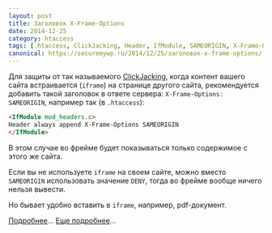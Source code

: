 ```yaml
---
layout: post
title: Заголовок X-Frame-Options
date: 2014-12-25
category: htaccess
tags: [.htaccess, ClickJacking, Header, IfModule, SAMEORIGIN, X-Frame-Options]
canonical: https://securemywp.ru/2014/12/25/заголовок-x-frame-options/
---
```


Для защиты от так называемого [ClickJacking](https://ru.wikipedia.org/wiki/Кликджекинг), когда контент вашего сайта встраивается (`iframe`) на странице другого сайта, рекомендуется добавить такой заголовок в ответе сервера: `X-Frame-Options: SAMEORIGIN`, например так (в `.htaccess`):

```html
<IfModule mod_headers.c>
Header always append X-Frame-Options SAMEORIGIN
</IfModule>
```

В этом случае во фрейме будет показываться только содержимое с этого же сайта.

Если вы не используете `iframe` на своем сайте, можно вместо `SAMEORIGIN` использовать значение `DENY`, тогда во фрейме вообще ничего нельзя вывести.

Но бывает удобно вставить в `iframe`, например, pdf-документ.

[Подробнее](https://blog.mozilla.org/security/2013/12/12/on-the-x-frame-options-security-header/)… [Еще подробнее](http://blogs.msdn.com/b/ieinternals/archive/2010/03/30/combating-clickjacking-with-x-frame-options.aspx)…

